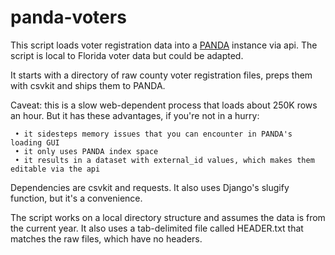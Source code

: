 panda-voters
============

This script loads voter registration data into a <a href="http://pandaproject.net/">PANDA</a> instance via api.
The script is local to Florida voter data but could be adapted.

It starts with a directory of raw county voter registration files, preps them with csvkit and ships them to PANDA.

Caveat: this is a slow web-dependent process that loads about 250K rows an hour.
But it has these advantages, if you're not in a hurry:

     • it sidesteps memory issues that you can encounter in PANDA's loading GUI
     • it only uses PANDA index space
     • it results in a dataset with external_id values, which makes them editable via the api

Dependencies are csvkit and requests. It also uses Django's slugify function, but it's a convenience.

The script works on a local directory structure and assumes the data is from the current year.
It also uses a tab-delimited file called HEADER.txt that matches the raw files, which have no headers.
